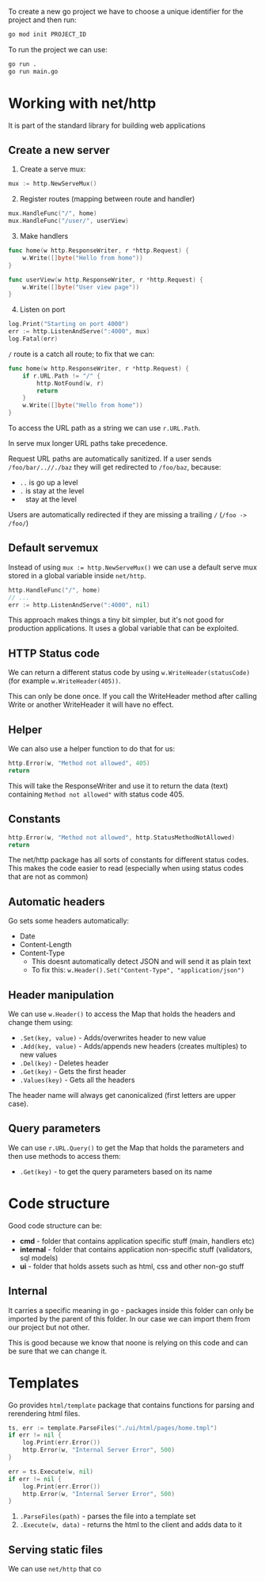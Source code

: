 To create a new go project we have to choose a unique identifier for the project and then run:
```sh
go mod init PROJECT_ID
```

To run the project we can use:

```sh
go run .
go run main.go
```

# Working with net/http

It is part of the standard library for building web applications

## Create a new server
1. Create a serve mux:
```go
mux := http.NewServeMux()
```
2. Register routes (mapping between route and handler)
```go
mux.HandleFunc("/", home)
mux.HandleFunc("/user/", userView)
```
3. Make handlers
```go
func home(w http.ResponseWriter, r *http.Request) {
	w.Write([]byte("Hello from home"))
}

func userView(w http.ResponseWriter, r *http.Request) {
	w.Write([]byte("User view page"))
}
```
4. Listen on port
```go
log.Print("Starting on port 4000")
err := http.ListenAndServe(":4000", mux)
log.Fatal(err)
```

`/` route is a catch all route; to fix that we can:

```go
func home(w http.ResponseWriter, r *http.Request) {
	if r.URL.Path != "/" {
		http.NotFound(w, r)
		return
	}
	w.Write([]byte("Hello from home"))
}
```

To access the URL path as a string we can use `r.URL.Path`.

In serve mux longer URL paths take precedence.

Request URL paths are automatically sanitized. If a user sends `/foo/bar/..//./baz` they will get redirected to `/foo/baz`, because:
- `..` is go up a level
- `.` is stay at the level
- ` ` stay at the level

Users are automatically redirected if they are missing a trailing `/` (`/foo -> /foo/`)

## Default servemux
Instead of using `mux := http.NewServeMux()` we can use a default serve mux stored in a global variable inside `net/http`.

```go
http.HandleFunc("/", home)
// ...
err := http.ListenAndServe(":4000", nil) 
```

This approach makes things a tiny bit simpler, but it's not good for production applications. It uses a global variable that can be exploited.

## HTTP Status code
We can return a different status code by using `w.WriteHeader(statusCode)` (for example `w.WriteHeader(405))`.

This can only be done once. If you call the WriteHeader method after calling Write or another WriteHeader it will have no effect.

## Helper
We can also use a helper function to do that for us:
```go
http.Error(w, "Method not allowed", 405)
return
```

This will take the ResponseWriter and use it to return the data (text) containing `Method not allowed"` with status code 405.

## Constants
```go
http.Error(w, "Method not allowed", http.StatusMethodNotAllowed)
return
```

The net/http package has all sorts of constants for different status codes. This makes the code easier to read (especially when using status codes that are not as common)

## Automatic headers
Go sets some headers automatically:
- Date
- Content-Length
- Content-Type
	- This doesnt automatically detect JSON and will send it as plain text
	- To fix this: `w.Header().Set("Content-Type", "application/json")`

## Header manipulation
We can use `w.Header()` to access the Map that holds the headers and change them using:
- `.Set(key, value)` - Adds/overwrites header to new value
- `.Add(key, value)` - Adds/appends new headers (creates multiples) to new values
- `.Del(key)` - Deletes header
- `.Get(key)` - Gets the first header
- `.Values(key)` - Gets all the headers

The header name will always get canonicalized (first letters are upper case).

## Query parameters
We can use `r.URL.Query()` to get the Map that holds the parameters and then use methods to access them:
- `.Get(key)` - to get the query parameters based on its name

# Code structure

Good code structure can be:
- **cmd** - folder that contains application specific stuff (main, handlers etc)
- **internal** - folder that contains application non-specific stuff (validators, sql models)
- **ui** - folder that holds assets such as html, css and other non-go stuff
## Internal
It carries a specific meaning in go - packages inside this folder can only be imported by the parent of this folder. In our case we can import them from our project but not other. 

This is good because we know that noone is relying on this code and can be sure that we can change it.

# Templates
Go provides `html/template` package that contains functions for parsing and rerendering html files.

```go
ts, err := template.ParseFiles("./ui/html/pages/home.tmpl")
if err != nil {
	log.Print(err.Error())
	http.Error(w, "Internal Server Error", 500)
}

err = ts.Execute(w, nil)
if err != nil {
	log.Print(err.Error())
	http.Error(w, "Internal Server Error", 500)
}
```

1. `.ParseFiles(path)` - parses the file into a template set
2. `.Execute(w, data)` - returns the html to the client and adds data to it

## Serving static files
We can use `net/http` that co